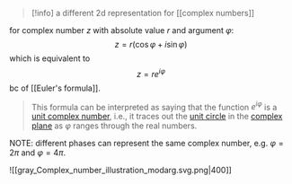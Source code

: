 >[!info] a different 2d representation for [[complex numbers]]

for complex number $z$ with absolute value $r$ and argument $\varphi$: $$z = r(\cos \varphi + i \sin \varphi)$$which is equivalent to $$z = r e^{i \varphi}$$bc of [[Euler's formula]].

>This formula can be interpreted as saying that the function $e^{i \varphi}$ is a [unit complex number](https://en.wikipedia.org/wiki/Unit_complex_number "Unit complex number"), i.e., it traces out the [unit circle](https://en.wikipedia.org/wiki/Unit_circle "Unit circle") in the [complex plane](https://en.wikipedia.org/wiki/Complex_plane "Complex plane") as $\varphi$ ranges through the real numbers.

NOTE: different phases can represent the same complex number, e.g. $\varphi = 2\pi$ and $\varphi = 4 \pi$.


![[gray_Complex_number_illustration_modarg.svg.png|400]]